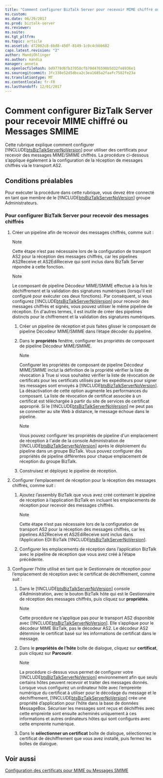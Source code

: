 ```yaml
---
title: "Comment configurer BizTalk Server pour recevoir MIME chiffré ou Messages SMIME | Documents Microsoft"
ms.custom: 
ms.date: 06/29/2017
ms.prod: biztalk-server
ms.reviewer: 
ms.suite: 
ms.tgt_pltfrm: 
ms.topic: article
ms.assetid: d72002c8-6bd8-458f-8149-1c0c4cbbb682
caps.latest.revision: "2"
author: MandiOhlinger
ms.author: mandia
manager: anneta
ms.openlocfilehash: bd9778d6fb37058cfb70d476590b5d32fe8936e1
ms.sourcegitcommit: 3fc338e52d5dbca2c3ea1685a2faafc7582fe23a
ms.translationtype: MT
ms.contentlocale: fr-FR
ms.lasthandoff: 12/01/2017
---
```

# <a name="how-to-configure-biztalk-server-to-receive-encrypted-mime-or-smime-messages"></a>Comment configurer BizTalk Server pour recevoir MIME chiffré ou Messages SMIME
Cette rubrique explique comment configurer [!INCLUDE[btsBizTalkServerNoVersion](../includes/btsbiztalkservernoversion-md.md)] pour utiliser des certificats pour recevoir des messages MIME/SMIME chiffrés. La procédure ci-dessous s’applique également à la configuration de la réception de messages chiffrés via le transport AS2.  
  
## <a name="prerequisites"></a>Conditions préalables  
 Pour exécuter la procédure dans cette rubrique, vous devez être connecté en tant que membre de le [!INCLUDE[btsBizTalkServerNoVersion](../includes/btsbiztalkservernoversion-md.md)] groupe Administrateurs.  
  
### <a name="to-configure-biztalk-server-to-receive-encrypted-messages"></a>Pour configurer BizTalk Server pour recevoir des messages chiffrés  
  
1.  Créer un pipeline afin de recevoir des messages chiffrés, comme suit :  
  
    > [!NOTE]
    >  Cette étape n’est pas nécessaire lors de la configuration de transport AS2 pour la réception des messages chiffrés, car les pipelines AS2Receive et AS2EdiReceive qui sont inclus dans BizTalk Server répondre à cette fonction.  
  
    > [!NOTE]
    >  Le composant de pipeline Décodeur MIME/SMIME effectue à la fois le déchiffrement et la validation des signatures numériques (lorsqu'il est configuré pour exécuter ces deux fonctions). Par conséquent, si vous configurez [!INCLUDE[btsBizTalkServerNoVersion](../includes/btsbiztalkservernoversion-md.md)] pour recevoir des messages chiffrés et signés, vous pouvez utiliser le même pipeline de réception. En d'autres termes, il est inutile de créer des pipelines distincts pour le chiffrement et la validation des signatures numériques.  
  
    1.  Créer un pipeline de réception et puis faites glisser le composant de pipeline Décodeur MIME/SMIME dans l’étape décoder du pipeline.  
  
    2.  Dans le **propriétés** fenêtre, configurer les propriétés de composant de pipeline Décodeur MIME/SMIME.  
  
        > [!NOTE]
        >  Configurer les propriétés de composant de pipeline Décodeur MIME/SMIME inclut la définition de la propriété vérifier la liste de révocation à True si vous souhaitez vérifier la liste de révocation de certificats pour les certificats utilisés par les expéditeurs pour signer les messages sont envoyés à [!INCLUDE[btsBizTalkServerNoVersion](../includes/btsbiztalkservernoversion-md.md)]. La désactivation de cette option augmente les performances du composant. La liste de révocation de certificat associée à un certificat est téléchargée à partir du site de services de certificat approprié. Si le [!INCLUDE[btsBizTalkServerNoVersion](../includes/btsbiztalkservernoversion-md.md)] ne peut pas se connecter au site Web à distance, le message échoue dans le pipeline.  
  
        > [!NOTE]
        >  Vous pouvez configurer les propriétés de pipeline d'un emplacement de réception à l'aide de la console Administration de [!INCLUDE[btsBizTalkServerNoVersion](../includes/btsbiztalkservernoversion-md.md)] après le déploiement du pipeline dans un groupe BizTalk. Vous pouvez configurer des propriétés de pipeline différentes pour chaque emplacement de réception du groupe BizTalk.  
  
    3.  Construisez et déployez le pipeline de réception.  
  
2.  Configurer l’emplacement de réception pour la réception des messages chiffrés, comme suit :  
  
    1.  Ajoutez l’assembly BizTalk que vous avez créé contenant le pipeline de réception à l’application BizTalk en incluant les emplacements de réception pour recevoir des messages chiffrés.  
  
        > [!NOTE]
        >  Cette étape n’est pas nécessaire lors de la configuration de transport AS2 pour la réception des messages chiffrés, car les pipelines AS2Receive et AS2EdiReceive sont inclus dans l’Application EDI BizTalk [!INCLUDE[btsBizTalkServerNoVersion](../includes/btsbiztalkservernoversion-md.md)].  
  
    2.  Configurer les emplacements de réception dans l’application BizTalk avec le pipeline de réception que vous avez créé à l’étape précédente.  
  
3.  Configurer l’hôte utilisé en tant que le Gestionnaire de réception pour l’emplacement de réception avec le certificat de déchiffrement, comme suit :  
  
    1.  Dans le [!INCLUDE[btsBizTalkServerNoVersion](../includes/btsbiztalkservernoversion-md.md)] console d’Administration, avec le bouton BizTalk hôte qui est le Gestionnaire de réception des messages chiffrés, puis cliquez sur **propriétés**.  
  
        > [!NOTE]
        >  Cette procédure ne s’applique pas pour le transport AS2 disponible avec [!INCLUDE[btsBizTalkServerNoVersion](../includes/btsbiztalkservernoversion-md.md)]. Elle s’applique pour le décodeur MIME BizTalk, pas le décodeur AS2. Le décodeur AS2 détermine le certificat basé sur les informations de certificat dans le message.  
  
    2.  Dans le **propriétés de l’hôte** boîte de dialogue, cliquez sur **certificat**, puis cliquez sur **Parcourir**.  
  
        > [!NOTE]
        >  La procédure ci-dessus vous permet de configurer votre [!INCLUDE[btsBizTalkServerNoVersion](../includes/btsbiztalkservernoversion-md.md)] environnement afin que seuls certains hôtes peuvent recevoir et traiter des messages donnés. Lorsque vous configurez un ordinateur hôte avec l’empreinte numérique du certificat à utiliser pour le décodage du message et le déchiffrement, [!INCLUDE[btsBizTalkServerNoVersion](../includes/btsbiztalkservernoversion-md.md)] crée une propriété d’application pour l’hôte dans la base de données MessageBox. Sécuriser les messages sont reçus et déchiffrés avec cette empreinte sont ensuite acheminés uniquement à ces informations et autres ordinateurs hôtes qui sont configurés avec cette empreinte numérique.  
  
    3.  Dans le **sélectionner un certificat** boîte de dialogue, sélectionnez le certificat de déchiffrement que vous avez installé, puis fermez les boîtes de dialogue.  
  
## <a name="see-also"></a>Voir aussi  
 [Configuration des certificats pour MIME ou Messages SMIME](../technical-guides/configuring-certificates-for-mime-or-smime-messages.md)